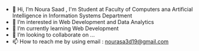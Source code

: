 - 👋 Hi, I’m Noura Saad , I'm Student at Faculty of Computers ana Artificial Intelligence in Information Systems Department
- 👀 I’m interested in Web Development and Data Analytics
- 🌱 I’m currently learning Web Development
- 💞️ I’m looking to collaborate on ...
- 📫 How to reach me by using email : nourasa3d19@gmail.com

<!---
Noura-Saad123/Noura-Saad123 is a ✨ special ✨ repository because its `README.md` (this file) appears on your GitHub profile.
You can click the Preview link to take a look at your changes.
--->
